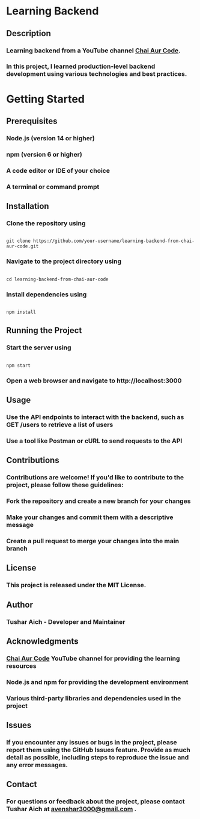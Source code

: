 # __Learning Backend__
## Description
### Learning backend from a YouTube channel [Chai Aur Code](https://www.youtube.com/@chaiaurcode).
### In this project, I learned production-level backend development using various technologies and best practices.
# Getting Started
## Prerequisites
### Node.js (version 14 or higher)
### npm (version 6 or higher)
### A code editor or IDE of your choice
### A terminal or command prompt
## Installation
### Clone the repository using 
```

git clone https://github.com/your-username/learning-backend-from-chai-aur-code.git

```
### Navigate to the project directory using 
```

cd learning-backend-from-chai-aur-code

```
### Install dependencies using
```

npm install

```
## Running the Project
### Start the server using
```

npm start

```
### Open a web browser and navigate to http://localhost:3000
## Usage
### Use the API endpoints to interact with the backend, such as GET /users to retrieve a list of users
### Use a tool like Postman or cURL to send requests to the API
## Contributions
### Contributions are welcome! If you'd like to contribute to the project, please follow these guidelines:

### Fork the repository and create a new branch for your changes
### Make your changes and commit them with a descriptive message
### Create a pull request to merge your changes into the main branch
## License
### This project is released under the MIT License.

## Author
### __Tushar Aich__ - Developer and Maintainer
## Acknowledgments
### [Chai Aur Code](https://www.youtube.com/@chaiaurcode) YouTube channel for providing the learning resources
### Node.js and npm for providing the development environment
### Various third-party libraries and dependencies used in the project
## Issues
### If you encounter any issues or bugs in the project, please report them using the GitHub Issues feature. Provide as much detail as possible, including steps to reproduce the issue and any error messages.
## Contact
### For questions or feedback about the project, please contact __Tushar Aich__ at avenshar3000@gmail.com .

